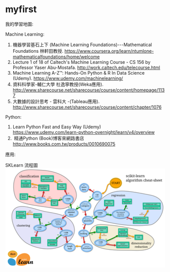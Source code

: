 # myfirst
我的學習地圖:

Machine Learning:
1.  機器學習基石上下 (Machine Learning Foundations)---Mathematical Foundations 林軒田教授.
https://www.coursera.org/learn/ntumlone-mathematicalfoundations/home/welcome
2. Lecture 1 of 18 of Caltech's Machine Learning Course - CS 156 by Professor Yaser Abu-Mostafa.
http://work.caltech.edu/telecourse.html
3. Machine Learning A-Z™: Hands-On Python & R In Data Science (Udemy).
https://www.udemy.com/machinelearning/
4. 資料科學家-輔仁大學 杜逸寧教授(Weka應用).
http://www.sharecourse.net/sharecourse/course/content/homepage/1137
5. 大數據的設計思考 - 雲科大 -(Tableau應用).
http://www.sharecourse.net/sharecourse/course/content/chapter/1076

Python:
1.  Learn Python Fast and Easy Way (Udemy)
https://www.udemy.com/learn-python-overnight/learn/v4/overview 
2.  精通Python (Book)博客來網路書店
http://www.books.com.tw/products/0010690075 

應用:



SKLearn 流程圖
![image](https://github.com/egroeglee/pictures/blob/master/ml_map.png)


